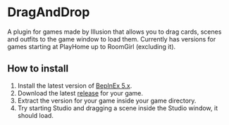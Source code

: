 # DragAndDrop
A plugin for games made by Illusion that allows you to drag cards, scenes and outfits to the game window to load them. Currently has versions for games starting at PlayHome up to RoomGirl (excluding it).

## How to install
1. Install the latest version of [BepInEx 5.x](https://github.com/BepInEx/BepInEx/releases).
2. Download the latest [release](https://github.com/IllusionMods/DragAndDrop/releases/latest) for your game.
3. Extract the version for your game inside your game directory.
4. Try starting Studio and dragging a scene inside the Studio window, it should load.
